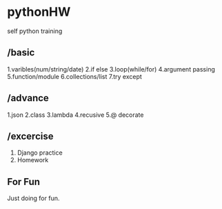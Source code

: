 # pythonHW

self python training

## /basic

1.varibles(num/string/date)
2.if else
3.loop(while/for)
4.argument passing
5.function/module
6.collections/list
7.try except

## /advance

1.json
2.class
3.lambda
4.recusive
5.@ decorate

## /excercise

1. Django practice
2. Homework

## For Fun

Just doing for fun.